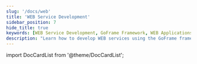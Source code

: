 ```yaml
---
slug: '/docs/web'
title: 'WEB Service Development'
sidebar_position: 7
hide_title: true
keywords: [WEB Service Development, GoFrame Framework, WEB Applications, Backend Development, RESTful Services, API Design, Go Language, High-Performance Servers, Application Architecture, Data Processing]
description: "Learn how to develop WEB services using the GoFrame framework, covering all aspects from basic concepts to advanced applications. Through this guide, you will master the techniques and methods for building efficient and reliable WEB applications using the Go language."
---
```

import DocCardList from '@theme/DocCardList';

<DocCardList />